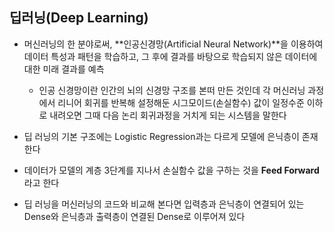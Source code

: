 ## 딥러닝(Deep Learning)

* 머신러닝의 한 분야로써, **인공신경망(Artificial Neural Network)**을 이용하여 데이터 특성과 패턴을 학습하고, 그 후에 결과를 바탕으로 학습되지 않은 데이터에 대한 미래 결과를 예측

    * 인공 신경망이란 인간의 뇌의 신경망 구조를 본떠 만든 것인데 각 머신러닝 과정에서 리니어 회귀를 반복해 설정해둔 시그모이드(손실함수) 값이 일정수준 이하로 내려오면 그때 다음 논리 회귀과정을 거치게 되는 시스템을 말한다 

* 딥 러닝의 기본 구조에는 Logistic Regression과는 다르게 모델에 은닉층이 존재한다

*  데이터가 모델의 계층 3단계를 지나서 손실함수 값을 구하는 것을 **Feed Forward**라고 한다

* 딥 러닝을 머신러닝의 코드와 비교해 본다면 입력층과 은닉층이 연결되어 있는 Dense와 은닉층과 출력층이 연결된 Dense로 이루어져 있다